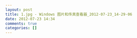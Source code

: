 ```yaml
---
layout: post
title: 1.jpg - Windows 图片和传真查看器_2012-07-23_14-29-06
date: 2012-07-23 14:34
comments: true
categories: []
---
```


